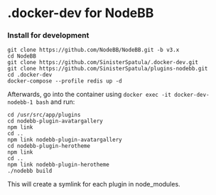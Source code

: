 # .docker-dev for NodeBB

### Install for development

```
git clone https://github.com/NodeBB/NodeBB.git -b v3.x
cd NodeBB
git clone https://github.com/SinisterSpatula/.docker-dev.git
git clone https://github.com/SinisterSpatula/plugins-nodebb.git
cd .docker-dev
docker-compose --profile redis up -d
```

Afterwards, go into the container using `docker exec -it docker-dev-nodebb-1 bash` and run:

```
cd /usr/src/app/plugins
cd nodebb-plugin-avatargallery
npm link
cd ..
npm link nodebb-plugin-avatargallery
cd nodebb-plugin-herotheme
npm link
cd ..
npm link nodebb-plugin-herotheme
./nodebb build
```

This will create a symlink for each plugin in node_modules.
